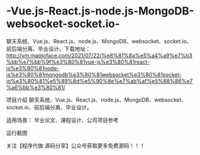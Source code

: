 # -Vue.js-React.js-node.js-MongoDB-websocket-socket.io-
聊天系统、Vue.js、React.js、node.js、MongoDB、websocket、socket.io、前后端分离、毕业设计。
​
下载地址：http://ym.maptoface.com/2021/07/22/%e8%81%8a%e5%a4%a9%e7%b3%bb%e7%bb%9f%e3%80%81vue-js%e3%80%81react-js%e3%80%81node-js%e3%80%81mongodb%e3%80%81websocket%e3%80%81socket-io%e3%80%81%e5%89%8d%e5%90%8e%e7%ab%af%e5%88%86%e7%a6%bb%e3%80%81/

项目介绍
聊天系统、Vue.js、React.js、node.js、MongoDB、websocket、socket.io、前后端分离、毕业设计。

适用场景：
毕业论文、课程设计、公司项目参考

运行截图




关注【程序代做 源码分享】公众号获取更多免费源码！！！


 

​
